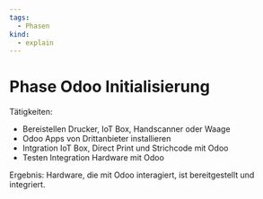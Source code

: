 ```yaml
---
tags:
  - Phasen
kind:
  - explain
---
```

# Phase Odoo Initialisierung

Tätigkeiten:
- Bereistellen Drucker, IoT Box, Handscanner oder Waage
- Odoo Apps von Drittanbieter installieren
- Intgration IoT Box, Direct Print und Strichcode mit Odoo
- Testen Integration Hardware mit Odoo

Ergebnis: Hardware, die mit Odoo interagiert, ist bereitgestellt und integriert.